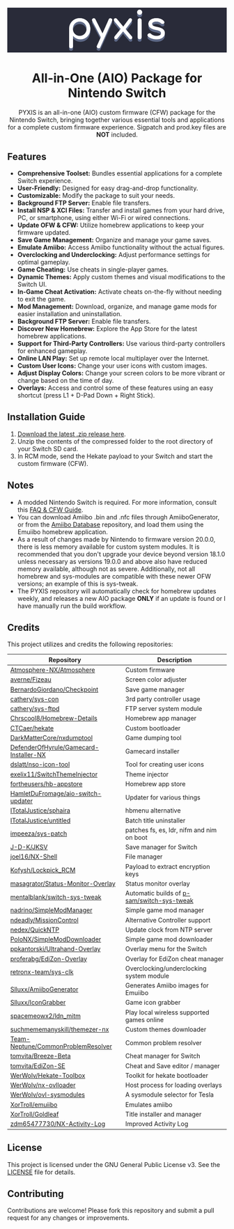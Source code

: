 <div align="center">

  ![PYXIS](https://raw.githubusercontent.com/mentalblank/PYXIS/refs/heads/main/image/banner.png)

  # All-in-One (AIO) Package for Nintendo Switch

  PYXIS is an all-in-one (AIO) custom firmware (CFW) package for the Nintendo Switch, bringing together various essential tools and applications for a complete custom firmware experience. Sigpatch and prod.key files are **NOT** included.

</div>

## Features

- **Comprehensive Toolset:** Bundles essential applications for a complete Switch experience.
- **User-Friendly:** Designed for easy drag-and-drop functionality.
- **Customizable:** Modify the package to suit your needs.
- **Background FTP Server:** Enable file transfers.
- **Install NSP & XCI Files:** Transfer and install games from your hard drive, PC, or smartphone, using either Wi-Fi or wired connections.
- **Update OFW & CFW:** Utilize homebrew applications to keep your firmware updated.
- **Save Game Management:** Organize and manage your game saves.
- **Emulate Amiibo:** Access Amiibo functionality without the actual figures.
- **Overclocking and Underclocking:** Adjust performance settings for optimal gameplay.
- **Game Cheating:** Use cheats in single-player games.
- **Dynamic Themes:** Apply custom themes and visual modifications to the Switch UI.
- **In-Game Cheat Activation:** Activate cheats on-the-fly without needing to exit the game.
- **Mod Management:** Download, organize, and manage game mods for easier installation and uninstallation.
- **Background FTP Server:** Enable file transfers.
- **Discover New Homebrew:** Explore the App Store for the latest homebrew applications.
- **Support for Third-Party Controllers:** Use various third-party controllers for enhanced gameplay.
- **Online LAN Play:** Set up remote local multiplayer over the Internet.
- **Custom User Icons:** Change your user icons with custom images.
- **Adjust Display Colors:** Change your screen colors to be more vibrant or change based on the time of day.
- **Overlays:** Access and control some of these features using an easy shortcut (press L1 + D-Pad Down + Right Stick).

## Installation Guide

1. [Download the latest .zip release here](https://github.com/MentalBlank/PYXIS/releases/latest).
2. Unzip the contents of the compressed folder to the root directory of your Switch SD card.
3. In RCM mode, send the Hekate payload to your Switch and start the custom firmware (CFW).

## Notes

- A modded Nintendo Switch is required. For more information, consult this [FAQ & CFW Guide](https://switch.hacks.guide/).
- You can download Amiibo .bin and .nfc files through AmiiboGenerator, or from the [Amiibo Database](https://github.com/AmiiboDB/Amiibo) repository, and load them using the Emuiibo homebrew application.
- As a result of changes made by Nintendo to firmware version 20.0.0, there is less memory available for custom system modules. It is recommended that you don't upgrade your device beyond version 18.1.0 unless necessary as versions 19.0.0 and above also have reduced memory available, although not as severe. Additionally, not all homebrew and sys-modules are compatible with these newer OFW versions; an example of this is sys-tweak.
- The PYXIS repository will automatically check for homebrew updates weekly, and releases a new AIO package **ONLY** if an update is found or I have manually run the build workflow.

## Credits

This project utilizes and credits the following repositories:

| Repository | Description |
|------------|-------------|
| [Atmosphere-NX/Atmosphere](https://github.com/Atmosphere-NX/Atmosphere) | Custom firmware |
| [averne/Fizeau](https://github.com/averne/Fizeau) | Screen color adjuster |
| [BernardoGiordano/Checkpoint](https://github.com/BernardoGiordano/Checkpoint) | Save game manager |
| [cathery/sys-con](https://github.com/cathery/sys-con) | 3rd party controller usage |
| [cathery/sys-ftpd](https://github.com/cathery/sys-ftpd) | FTP server system module |
| [Chrscool8/Homebrew-Details](https://github.com/Chrscool8/Homebrew-Details) | Homebrew app manager |
| [CTCaer/hekate](https://github.com/CTCaer/hekate) | Custom bootloader |
| [DarkMatterCore/nxdumptool](https://github.com/DarkMatterCore/nxdumptool) | Game dumping tool |
| [DefenderOfHyrule/Gamecard-Installer-NX](https://github.com/DefenderOfHyrule/Gamecard-Installer-NX) | Gamecard installer |
| [dslatt/nso-icon-tool](https://github.com/dslatt/nso-icon-tool) | Tool for creating user icons |
| [exelix11/SwitchThemeInjector](https://github.com/exelix11/SwitchThemeInjector) | Theme injector |
| [fortheusers/hb-appstore](https://github.com/fortheusers/hb-appstore) | Homebrew app store |
| [HamletDuFromage/aio-switch-updater](https://github.com/HamletDuFromage/aio-switch-updater) | Updater for various things |
| [ITotalJustice/sphaira](https://github.com/ITotalJustice/sphaira) | hbmenu alternative |
| [ITotalJustice/untitled](https://github.com/ITotalJustice/untitled) | Batch title uninstaller |
| [impeeza/sys-patch](https://github.com/impeeza/sys-patch) | patches fs, es, ldr, nifm and nim on boot |
| [J-D-K/JKSV](https://github.com/J-D-K/JKSV) | Save manager for Switch |
| [joel16/NX-Shell](https://github.com/joel16/NX-Shell) | File manager |
| [Kofysh/Lockpick_RCM](https://github.com/Kofysh/Lockpick_RCM) | Payload to extract encryption keys |
| [masagrator/Status-Monitor-Overlay](https://github.com/masagrator/Status-Monitor-Overlay) | Status monitor overlay |
| [mentalblank/switch-sys-tweak](https://github.com/mentalblank/switch-sys-tweak) | Automatic builds of [p-sam/switch-sys-tweak](https://github.com/p-sam/switch-sys-tweak) |
| [nadrino/SimpleModManager](https://github.com/nadrino/SimpleModManager) | Simple game mod manager |
| [ndeadly/MissionControl](https://github.com/ndeadly/MissionControl) | Alternative Controller support |
| [nedex/QuickNTP](https://github.com/nedex/QuickNTP) | Update clock from NTP server |
| [PoloNX/SimpleModDownloader](https://github.com/PoloNX/SimpleModDownloader) | Simple game mod downloader |
| [ppkantorski/Ultrahand-Overlay](https://github.com/ppkantorski/Ultrahand-Overlay) | Overlay menu for the Switch |
| [proferabg/EdiZon-Overlay](https://github.com/proferabg/EdiZon-Overlay) | Overlay for EdiZon cheat manager |
| [retronx-team/sys-clk](https://github.com/retronx-team/sys-clk) | Overclocking/underclocking system module |
| [Slluxx/AmiiboGenerator](https://github.com/Slluxx/AmiiboGenerator) | Generates Amiibo images for Emuiibo |
| [Slluxx/IconGrabber](https://github.com/Slluxx/IconGrabber) | Game icon grabber |
| [spacemeowx2/ldn_mitm](https://github.com/spacemeowx2/ldn_mitm) | Play local wireless supported games online |
| [suchmememanyskill/themezer-nx](https://github.com/suchmememanyskill/themezer-nx) | Custom themes downloader |
| [Team-Neptune/CommonProblemResolver](https://github.com/Team-Neptune/CommonProblemResolver) | Common problem resolver |
| [tomvita/Breeze-Beta](https://github.com/tomvita/Breeze-Beta) | Cheat manager for Switch |
| [tomvita/EdiZon-SE](https://github.com/tomvita/EdiZon-SE) | Cheat and Save editor / manager |
| [WerWolv/Hekate-Toolbox](https://github.com/WerWolv/Hekate-Toolbox) | Toolkit for hekate bootloader |
| [WerWolv/nx-ovlloader](https://github.com/WerWolv/nx-ovlloader) | Host process for loading overlays |
| [WerWolv/ovl-sysmodules](https://github.com/WerWolv/ovl-sysmodules) | A sysmodule selector for Tesla |
| [XorTroll/emuiibo](https://github.com/XorTroll/emuiibo) | Emulates amiibo |
| [XorTroll/Goldleaf](https://github.com/XorTroll/Goldleaf) | Title installer and manager |
| [zdm65477730/NX-Activity-Log](https://github.com/zdm65477730/NX-Activity-Log) | Improved Activity Log |

## License

This project is licensed under the GNU General Public License v3. See the [LICENSE](LICENSE) file for details.

## Contributing

Contributions are welcome! Please fork this repository and submit a pull request for any changes or improvements.

